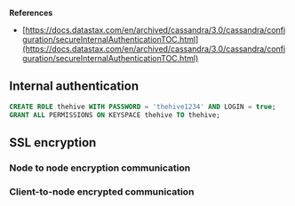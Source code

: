 

**References**
- [https://docs.datastax.com/en/archived/cassandra/3.0/cassandra/configuration/secureInternalAuthenticationTOC.html](https://docs.datastax.com/en/archived/cassandra/3.0/cassandra/configuration/secureInternalAuthenticationTOC.html)

## Internal authentication

```sql
CREATE ROLE thehive WITH PASSWORD = 'thehive1234' AND LOGIN = true;
GRANT ALL PERMISSIONS ON KEYSPACE thehive TO thehive;
```

## SSL encryption

### Node to node encryption communication

### Client-to-node encrypted communication